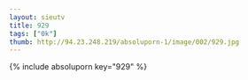```yaml
--- 
layout: sieutv
title: 929
tags: ["0k"]
thumb: http://94.23.248.219/absoluporn-1/image/002/929.jpg
---
```

{% include absoluporn key="929" %} 
